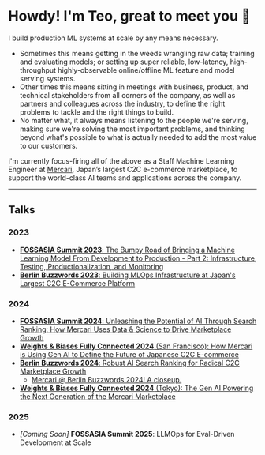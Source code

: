 # Howdy! I'm Teo, great to meet you :wave:

I build production ML systems at scale by any means necessary.

* Sometimes this means getting in the weeds wrangling raw data; training and evaluating models; or setting up super
  reliable, low-latency, high-throughput highly-observable online/offline ML feature and model serving systems.
* Other times this means sitting in meetings with business, product, and technical stakeholders from all corners of the
  company, as well as partners and colleagues across the industry, to define the right problems to tackle and the right
  things to build.
* No matter what, it always means listening to the people we're serving, making sure we're solving the most important
  problems, and thinking beyond what's possible to what is actually needed to add the most value to our customers.

I'm currently focus-firing all of the above as a Staff Machine Learning Engineer at [Mercari](https://jp.mercari.com/),
Japan’s largest C2C e-commerce marketplace, to support the world-class AI teams and applications across the company.

<!--
**TeoZosa/teozosa** is a ✨ _special_ ✨ repository because its `README.md` (this file) appears on your GitHub profile.

Here are some ideas to get you started:

- 🔭 I’m currently working on ...
- 🌱 I’m currently learning ...
- 👯 I’m looking to collaborate on ...
- 🤔 I’m looking for help with ...
- 💬 Ask me about ...
- 📫 How to reach me: ...
- 😄 Pronouns: ...
- ⚡ Fun fact: ...
-->

---

## Talks

### 2023

* [**FOSSASIA Summit 2023**:
  The Bumpy Road of Bringing a Machine Learning Model From Development to Production - Part 2: Infrastructure, Testing, Productionalization, and Monitoring](https://youtu.be/76Wko6jsd9E)
* [**Berlin Buzzwords 2023**:
  Building MLOps Infrastructure at Japan's Largest C2C E-Commerce Platform](https://youtu.be/11xxPUSJTss)

### 2024

* [**FOSSASIA Summit 2024**:
  Unleashing the Potential of AI Through Search Ranking: How Mercari Uses Data & Science to Drive Marketplace Growth](https://youtu.be/7FEwBj6Mvys?t=6298)
* [**Weights & Biases Fully Connected 2024** (San Francisco):
  How Mercari is Using Gen AI to Define the Future of Japanese C2C E-commerce](https://youtu.be/Ze0OwPedJjg)
* [**Berlin Buzzwords 2024**:
  Robust AI Search Ranking for Radical C2C Marketplace Growth](https://youtu.be/ultbLz1y4OI)
  * [Mercari @ Berlin Buzzwords 2024! A closeup.](https://youtu.be/PrPmrUWLzTM)
* [**Weights & Biases Fully Connected 2024** (Tokyo):
  The Gen AI Powering the Next Generation of the Mercari Marketplace](https://youtu.be/fvZSaHTarfE)

### 2025

* *[Coming Soon]* **FOSSASIA Summit 2025**: LLMOps for Eval-Driven Development at Scale  
